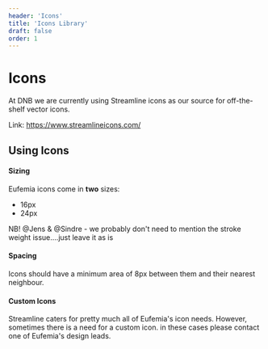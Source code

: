 ```yaml
---
header: 'Icons'
title: 'Icons Library'
draft: false
order: 1
---
```


# Icons

At DNB we are currently using Streamline icons as our source for off-the-shelf vector icons.

Link: https://www.streamlineicons.com/

## Using Icons

#### Sizing

Eufemia icons come in <b>two</b> sizes:

- 16px
- 24px

NB! @Jens & @Sindre - we probably don't need to mention the stroke weight issue....just leave it as is

#### Spacing

Icons should have a minimum area of 8px between them and their nearest neighbour.

#### Custom Icons

Streamline caters for pretty much all of Eufemia's icon needs. However, sometimes there is a need for a custom icon. in these cases please contact one of Eufemia's design leads.
